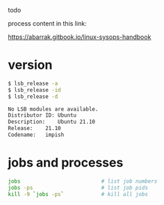 todo

process content in this link:

https://abarrak.gitbook.io/linux-sysops-handbook

# version

```bash
$ lsb_release -a
$ lsb_release -id
$ lsb_release -d

No LSB modules are available.
Distributor ID:	Ubuntu
Description:	Ubuntu 21.10
Release:	21.10
Codename:	impish
```

# jobs and processes

```bash
jobs                          # list job numbers
jobs -ps                      # list job pids
kill -9 `jobs -ps`            # kill all jobs
```

